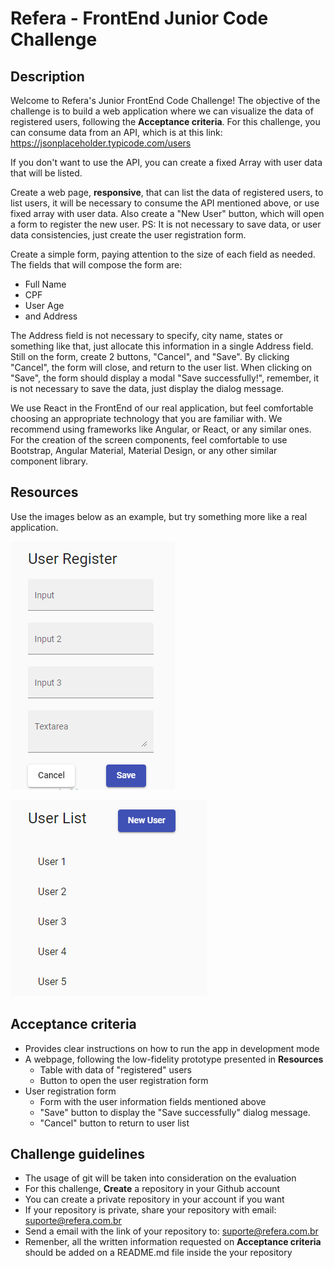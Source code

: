 # Refera - FrontEnd Junior Code Challenge

## Description

Welcome to Refera's Junior FrontEnd Code Challenge!
The objective of the challenge is to build a web application where we can visualize the data of registered users, following the **Acceptance criteria**.
For this challenge, you can consume data from an API, which is at this link: https://jsonplaceholder.typicode.com/users

If you don't want to use the API, you can create a fixed Array with user data that will be listed.

Create a web page, **responsive**, that can list the data of registered users, to list users, it will be necessary to consume the API mentioned above, or use fixed array with user data.
Also create a "New User" button, which will open a form to register the new user.
PS: It is not necessary to save data, or user data consistencies, just create the user registration form.

Create a simple form, paying attention to the size of each field as needed. The fields that will compose the form are: 
- Full Name 
- CPF
- User Age 
- and Address

The Address field is not necessary to specify, city name, states or something like that, just allocate this information in a single Address field.
Still on the form, create 2 buttons, "Cancel", and "Save". By clicking "Cancel", the form will close, and return to the user list.
When clicking on "Save", the form should display a modal "Save successfully!", remember, it is not necessary to save the data, just display the dialog message.

We use React in the FrontEnd of our real application, but feel comfortable choosing an appropriate technology that you are familiar with. We recommend using frameworks like Angular, or React, or any similar ones. For the creation of the screen components, feel comfortable to use Bootstrap, Angular Material, Material Design, or any other similar component library.


## Resources

Use the images below as an example, but try something more like a real application.

![image](./images/FormExample.png)

![image](./images/listViewExample.png)

## Acceptance criteria

- Provides clear instructions on how to run the app in development mode
- A webpage, following the low-fidelity prototype presented in **Resources**
  - Table with data of "registered" users
  - Button to open the user registration form
- User registration form
  - Form with the user information fields mentioned above
  - "Save" button to display the "Save successfully" dialog message.
  - "Cancel" button to return to user list

## Challenge guidelines

- The usage of git will be taken into consideration on the evaluation
- For this challenge, **Create** a repository in your Github account
- You can create a private repository in your account if you want
- If your repository is private, share your repository with email: suporte@refera.com.br
- Send a email with the link of your repository to: suporte@refera.com.br
- Remenber, all the written information requested on **Acceptance criteria** should be added on a README.md file inside the your repository

